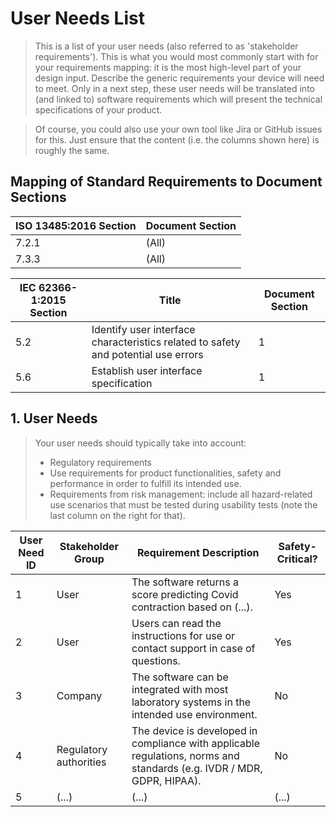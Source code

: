 # User Needs List

> This is a list of your user needs (also referred to as 'stakeholder requirements'). This is what you would most commonly start with for your
> requirements mapping: it is the most high-level part of your design input. Describe the generic requirements
> your device will need to meet. Only in a next step, these user needs will be translated into
> (and linked to) software requirements which will present the technical specifications of your product.

> Of course, you could also use your own tool like Jira or GitHub issues for this. Just ensure that the
> content (i.e. the columns shown here) is roughly the same.

## Mapping of Standard Requirements to Document Sections

| ISO 13485:2016 Section | Document Section |
|------------------------|------------------|
| 7.2.1                  | (All)            |
| 7.3.3                  | (All)            |

| IEC 62366-1:2015 Section | Title                                                                              | Document Section |
|--------------------------|------------------------------------------------------------------------------------|------------------|
| 5.2                      | Identify user interface characteristics related to safety and potential use errors | 1                |
| 5.6                      | Establish user interface specification                                             | 1                |

## 1. User Needs

> Your user needs should typically take into account:
>
> * Regulatory requirements
> * Use requirements for product functionalities, safety and performance in order to fulfill its intended use.
> * Requirements from risk management: include all hazard-related use scenarios that must be tested during
>   usability tests (note the last column on the right for that).

| User Need ID | Stakeholder Group      | Requirement Description                                                                                                | Safety-Critical? |
|----------------------------|------------------------|------------------------------------------------------------------------------------------------------------------------|------------------|
| 1                          | User                   | The software returns a score predicting Covid contraction based on (...).                                              | Yes              |
| 2                          | User                   | Users can read the instructions for use or contact support in case of questions.                                       | Yes              |
| 3                          | Company                | The software can be integrated with most laboratory systems in the intended use environment.                           | No               |
| 4                          | Regulatory authorities | The device is developed in compliance with applicable regulations, norms and standards (e.g. IVDR / MDR, GDPR, HIPAA). | No               |
| 5                          | (...)                  | (...)                                                                                                                  | (...)            |
